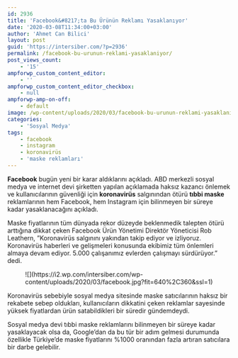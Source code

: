 ```yaml
---
id: 2936
title: 'Facebook&#8217;ta Bu Ürünün Reklamı Yasaklanıyor'
date: '2020-03-08T11:34:00+03:00'
author: 'Ahmet Can Bilici'
layout: post
guid: 'https://intersiber.com/?p=2936'
permalink: /facebook-bu-urunun-reklami-yasaklaniyor/
post_views_count:
    - '15'
ampforwp_custom_content_editor:
    - ''
ampforwp_custom_content_editor_checkbox:
    - null
ampforwp-amp-on-off:
    - default
image: /wp-content/uploads/2020/03/facebook-bu-urunun-reklami-yasaklaniyor.jpeg
categories:
    - 'Sosyal Medya'
tags:
    - facebook
    - instagram
    - koronavirüs
    - 'maske reklamları'
---
```


**Facebook** bugün yeni bir karar aldıklarını açıkladı. ABD merkezli sosyal medya ve internet devi şirketten yapılan açıklamada haksız kazancı önlemek ve kullanıcılarının güvenliği için **koronavirüs** salgınından ötürü **tıbbi maske** reklamlarının hem Facebook, hem Instagram için bilinmeyen bir süreye kadar yasaklanacağını açıkladı.

Maske fiyatlarının tüm dünyada rekor düzeyde beklenmedik talepten ötürü arttığına dikkat çeken Facebook Ürün Yönetimi Direktör Yöneticisi Rob Leathern, ”Koronavirüs salgınını yakından takip ediyor ve izliyoruz. Koronavirüs haberleri ve gelişmeleri konusunda ekibimiz tüm önlemleri almaya devam ediyor. 5.000 çalışanımız evlerden çalışmayı sürdürüyor.” dedi.

<figure class="wp-block-image size-large">![](https://i2.wp.com/intersiber.com/wp-content/uploads/2020/03/facebook.jpg?fit=640%2C360&ssl=1)</figure>Koronavirüs sebebiyle sosyal medya sitesinde maske satıcılarının haksız bir rekabete sebep oldukları, kullanıcıların dikkatini çeken reklamlar sayesinde yüksek fiyatlardan ürün satabildikleri bir süredir gündemdeydi.

Sosyal medya devi tıbbi maske reklamlarını bilinmeyen bir süreye kadar yasaklayacak olsa da, Google’dan da bu tür bir adım gelmesi durumunda özellikle Türkiye’de maske fiyatlarını %1000 oranından fazla artıran satıcılara bir darbe gelebilir.